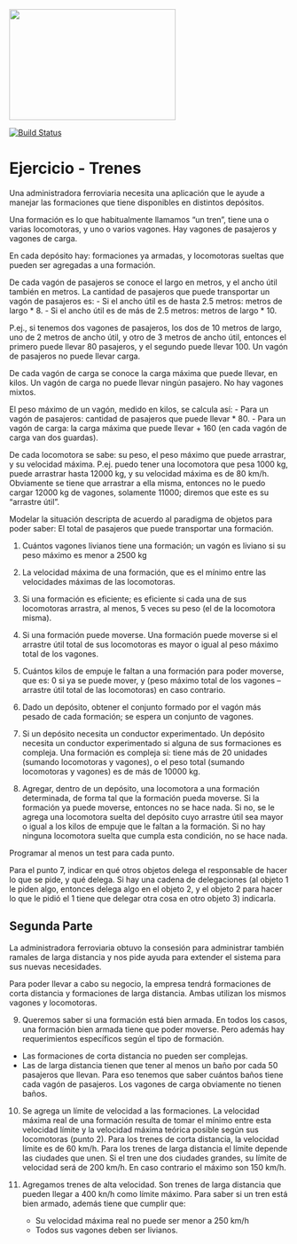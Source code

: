 <img src="img/tren_antiguo.jpeg" height="200" width="300">
 
[![Build Status](https://travis-ci.org/wollok/EjercicioIntegradorTrenes.svg?branch=master)](https://travis-ci.org/wollok/EjercicioIntegradorTrenes)


# Ejercicio - Trenes

Una administradora ferroviaria necesita una aplicación que le ayude a manejar las
formaciones que tiene disponibles en distintos depósitos.

Una formación es lo que habitualmente llamamos “un tren”, tiene una o varias locomotoras,
y uno o varios vagones. Hay vagones de pasajeros y vagones de carga.

En cada depósito hay: formaciones ya armadas, y locomotoras sueltas que pueden ser
agregadas a una formación.

De cada vagón de pasajeros se conoce el largo en metros, y el ancho útil también en
metros.
La cantidad de pasajeros que puede transportar un vagón de pasajeros es:
    - Si el ancho útil es de hasta 2.5 metros: metros de largo * 8.
    - Si el ancho útil es de más de 2.5 metros: metros de largo * 10.

P.ej., si tenemos dos vagones de pasajeros, los dos de 10 metros de largo, uno de 2 metros
de ancho útil, y otro de 3 metros de ancho útil, entonces el primero puede llevar 80
pasajeros, y el segundo puede llevar 100.
Un vagón de pasajeros no puede llevar carga.

De cada vagón de carga se conoce la carga máxima que puede llevar, en kilos. Un vagón
de carga no puede llevar ningún pasajero. No hay vagones mixtos.

El peso máximo de un vagón, medido en kilos, se calcula así:
    - Para un vagón de pasajeros: cantidad de pasajeros que puede llevar * 80.
    - Para un vagón de carga: la carga máxima que puede llevar + 160 (en cada vagón de
carga van dos guardas).

De cada locomotora se sabe: su peso, el peso máximo que puede arrastrar, y su velocidad
máxima. P.ej. puedo tener una locomotora que pesa 1000 kg, puede arrastrar hasta 12000
kg, y su velocidad máxima es de 80 km/h. Obviamente se tiene que arrastrar a ella misma,
entonces no le puedo cargar 12000 kg de vagones, solamente 11000; diremos que este es
su “arrastre útil”.

Modelar la situación descripta de acuerdo al paradigma de objetos para poder saber:
El total de pasajeros que puede transportar una formación.

1.  Cuántos vagones livianos tiene una formación; un vagón es liviano si su peso
    máximo es menor a 2500 kg

2.  La velocidad máxima de una formación, que es el mínimo entre las velocidades
    máximas de las locomotoras.

3.  Si una formación es eficiente; es eficiente si cada una de sus locomotoras arrastra,
    al menos, 5 veces su peso (el de la locomotora misma).

4.  Si una formación puede moverse. Una formación puede moverse si el arrastre útil
    total de sus locomotoras es mayor o igual al peso máximo total de los vagones.

5.  Cuántos kilos de empuje le faltan a una formación para poder moverse, que es: 0 si
    ya se puede mover, y (peso máximo total de los vagones – arrastre útil total de las
    locomotoras) en caso contrario.

6.  Dado un depósito, obtener el conjunto formado por el vagón más pesado de cada
    formación; se espera un conjunto de vagones.

7.  Si un depósito necesita un conductor experimentado. Un depósito necesita un
    conductor experimentado si alguna de sus formaciones es compleja. Una formación es
    compleja si: tiene más de 20 unidades (sumando locomotoras y vagones), o el peso
    total (sumando locomotoras y vagones) es de más de 10000 kg.

8.  Agregar, dentro de un depósito, una locomotora a una formación determinada, de
    forma tal que la formación pueda moverse. Si la formación ya puede moverse,
    entonces no se hace nada. Si no, se le agrega una locomotora suelta del depósito
    cuyo arrastre útil sea mayor o igual a los kilos de empuje que le faltan a la formación.
    Si no hay ninguna locomotora suelta que cumpla esta condición, no se hace nada.


Programar al menos un test para cada punto.

Para el punto 7, indicar en qué otros objetos delega el responsable de hacer lo que se pide,
y qué delega. Si hay una cadena de delegaciones (al objeto 1 le piden algo,
entonces delega algo en el objeto 2, y el objeto 2 para hacer lo que le pidió el 1 tiene que
delegar otra cosa en otro objeto 3) indicarla.

## Segunda Parte
La administradora ferroviaria obtuvo la consesión para administrar también ramales de larga distancia y nos pide ayuda para extender el sistema para sus nuevas necesidades.

Para poder llevar a cabo su negocio, la empresa tendrá formaciones de corta distancia y formaciones de larga distancia. Ambas utilizan los mismos vagones y locomotoras.

9. Queremos saber si una formación está bien armada. En todos los casos, una formación bien armada tiene que poder moverse. Pero además hay requerimientos específicos según el tipo de formación. 
  - Las formaciones de corta distancia no pueden ser complejas.
  - Las de larga distancia tienen que tener al menos un baño por cada 50 pasajeros que llevan. Para eso tenemos que saber cuántos baños tiene cada vagón de pasajeros. Los vagones de carga obviamente no tienen baños.
  
10. Se agrega un límite de velocidad a las formaciones. La velocidad máxima real de una formación resulta de tomar el mínimo entre esta velocidad límite y la velocidad máxima teórica posible según sus locomotoras (punto 2). Para los trenes de corta distancia, la velocidad límite es de 60 km/h. Para los trenes de larga distancia el límite depende las ciudades que unen. Si el tren une dos ciudades grandes, su límite de velocidad  será de 200 km/h. En caso contrario el máximo son 150 km/h.

11. Agregamos trenes de alta velocidad. Son trenes de larga distancia que pueden llegar a 400 kn/h como límite máximo. Para saber si un tren está bien armado, además tiene que cumplir que:
    - Su velocidad máxima real no puede ser menor a 250 km/h
    - Todos sus vagones deben ser livianos.
